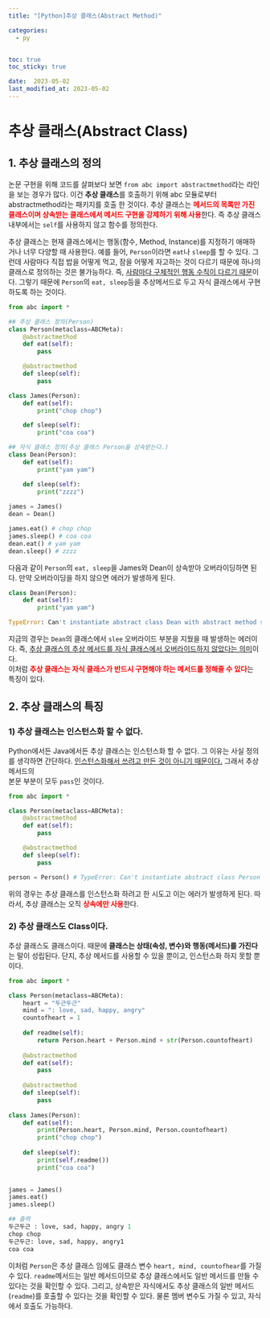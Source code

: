 ```yaml
---
title: "[Python]추상 클래스(Abstract Method)"

categories:
  - py


toc: true
toc_sticky: true

date:  2023-05-02
last_modified_at: 2023-05-02 
---
```


# 추상 클래스(Abstract Class)
## 1. 추상 클래스의 정의

논문 구현을 위해 코드를 살펴보다 보면 `from abc import abstractmethod`라는 라인을 보는 경우가 많다. 이건 **추상 클래스**를 호출하기 위해 abc 모듈로부터 abstractmethod라는 
패키지를 호출 한 것이다. 추상 클래스는 <span style = "color:red">**메서드의 목록만 가진 클래스이며 상속받는 클래스에서 메서드 구현을 강제하기 위해 사용**</span>한다. 즉 추상 클래스 내부에서는 `self`를 사용하지 않고 함수를 정의한다.

추상 클래스는 현재 클래스에서는 행동(함수, Method, Instance)를 지정하기 애매하거나 너무 다양할 때 사용한다. 예를 들어, `Person`이라면 `eat`나 `sleep`를 할 수 있다. 그런데 사람마다
 직접 밥을 어떻게 먹고, 잠을 어떻게 자고하는 것이 다르기 때문에 하나의 클래스로 정의하는 것은 불가능하다. 즉, <u>사람마다 구체적인 행동 수칙이 다르기 때문</u>이다. 그렇기 때문에 
`Person`의 `eat, sleep`등을 추상메서드로 두고 자식 클래스에서 구현하도록 하는 것이다.

```python
from abc import *

## 추상 클래스 정의(Person)
class Person(metaclass=ABCMeta):
    @abstractmethod
    def eat(self):
        pass

    @abstractmethod
    def sleep(self):
        pass

class James(Person):
    def eat(self):
        print("chop chop")

    def sleep(self):
        print("coa coa")

## 자식 클래스 정의(추상 클래스 Person을 상속받는다.)
class Dean(Person):
    def eat(self):
        print("yam yam")

    def sleep(self):
        print("zzzz")
        
james = James()
dean = Dean()

james.eat() # chop chop
james.sleep() # coa coa
dean.eat() # yam yam
dean.sleep() # zzzz        
```
다음과 같이 `Person`의 `eat, sleep`을 James와 Dean이 상속받아 오버라이딩하면 된다. 만약 오버라이딩을 하지 않으면 에러가 발생하게 된다.

```python
class Dean(Person):
    def eat(self):
        print("yam yam")
```
```python
TypeError: Can't instantiate abstract class Dean with abstract method sleep
```
지금의 경우는 `Dean`의 클래스에서 `slee` 오버라이드 부분을 지웠을 때 발생하는 에러이다. 즉, <u>추상 클래스의 추상 메서드를 자식 클래스에서 오버라이드하지 않았다는 의미</u>이다.  
이처럼 <span style = "color:red">**추상 클래스는 자식 클래스가 반드시 구현해야 하는 메서드를 정해줄 수 있다**</span>는 특징이 있다.

## 2. 추상 클래스의 특징
### 1) 추상 클래스는 인스턴스화 할 수 없다.

Python에서든 Java에서든 추상 클래스는 인스턴스화 할 수 없다. 그 이유는 사실 정의를 생각하면 간단하다. <u>인스턴스화해서 쓰려고 만든 것이 아니기 때문이다.</u> 그래서 추상 메서드의  
본문 부분이 모두 `pass`인 것이다.

```python
from abc import *

class Person(metaclass=ABCMeta):
    @abstractmethod
    def eat(self):
        pass

    @abstractmethod
    def sleep(self):
        pass

person = Person() # TypeError: Can't instantiate abstract class Person with abstract methods eat, sleep
```
위의 경우는 추상 클래스를 인스턴스화 하려고 한 시도고 이는 에러가 발생하게 된다. 따라서, 추상 클래스는 오직 <span style = "color:red">**상속에만 사용**</span>한다.

### 2) 추상 클래스도 Class이다.
추상 클래스도 클래스이다. 때문에 <span stlye = "color:red">**클래스는 상태(속성, 변수)와 행동(메서드)를 가진다**</span> 는 말이 성립된다. 
단지, 추상 메서드를 사용할 수 있을 뿐이고, 인스턴스화 하지 못할 뿐이다.

```python
from abc import *

class Person(metaclass=ABCMeta):
    heart = "두근두근"
    mind = ": love, sad, happy, angry"
    countofheart = 1
    
    def readme(self):
        return Person.heart + Person.mind + str(Person.countofheart)
    
    @abstractmethod
    def eat(self):
        pass
    
    @abstractmethod
    def sleep(self):
        pass
    
class James(Person):
    def eat(self):
        print(Person.heart, Person.mind, Person.countofheart)
        print("chop chop")
            
    def sleep(self):
        print(self.readme())
        print("coa coa")
            

james = James()
james.eat()
james.sleep()
```
```python
## 출력
두근두근 : love, sad, happy, angry 1
chop chop
두근두근: love, sad, happy, angry1
coa coa
```
이처럼 `Person`은 추상 클래스 임에도 클래스 변수 `heart, mind, countofhear`를 가질 수 있다. `readme`메서드는 일반 메서드이므로 추상 클래스에서도 일반 메서드를 만들 수 있다는 것을 
확인할 수 있다. 그리고, 상속받은 자식에서도 추상 클래스의 일반 메서드(`readme`)를 호출할 수 있다는 것을 확인할 수 있다. 물론 멤버 변수도 가질 수 있고, 자식에서 호출도 가능하다.






